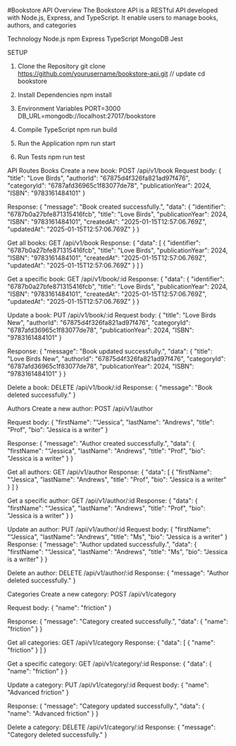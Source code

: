 #Bookstore API
Overview
The Bookstore API is a RESTful API developed with Node.js, Express, and TypeScript. It enable users to manage books, authors, and categories 

Technology
Node.js
npm 
Express
TypeScript
MongoDB
Jest

SETUP
1. Clone the Repository
git clone https://github.com/yourusername/bookstore-api.git // update
cd bookstore


2. Install Dependencies
npm install

3. Environment Variables
PORT=3000
DB_URL=mongodb://localhost:27017/bookstore


4. Compile TypeScript
npm run build

5. Run the Application
npm run start

6. Run Tests
npm run test


API Routes
Books
Create a new book: POST /api/v1/book
Request body:
{
    "title": "Love Birds",
    "authorId": "67875d4f326fa821ad97f476",
    "categoryId": "6787afd36965c1f83077de78",
    "publicationYear": 2024,
    "ISBN": "9783161484101"
}

Response:
{
    "message": "Book created successfully.",
    "data": {
        "identifier": "6787b0a27bfe871315416fcb",
        "title": "Love Birds",
        "publicationYear": 2024,
        "ISBN": "9783161484101",
        "createdAt": "2025-01-15T12:57:06.769Z",
        "updatedAt": "2025-01-15T12:57:06.769Z"
    }
}


Get all books: GET /api/v1/book
Response:
{
  "data": [
    {
       "identifier": "6787b0a27bfe871315416fcb",
        "title": "Love Birds",
        "publicationYear": 2024,
        "ISBN": "9783161484101",
        "createdAt": "2025-01-15T12:57:06.769Z",
        "updatedAt": "2025-01-15T12:57:06.769Z"
    }
  ]
}


Get a specific book: GET /api/v1/book/:id
Response:
{
  "data": {
       "identifier": "6787b0a27bfe871315416fcb",
        "title": "Love Birds",
        "publicationYear": 2024,
        "ISBN": "9783161484101",
        "createdAt": "2025-01-15T12:57:06.769Z",
        "updatedAt": "2025-01-15T12:57:06.769Z"
  }
}


Update a book: PUT /api/v1/book/:id
Request body:
{
    "title": "Love Birds New",
    "authorId": "67875d4f326fa821ad97f476",
    "categoryId": "6787afd36965c1f83077de78",
    "publicationYear": 2024,
    "ISBN": "9783161484101"
}

Response:
{
  "message": "Book updated successfully.",
  "data": {
    "title": "Love Birds New",
    "authorId": "67875d4f326fa821ad97f476",
    "categoryId": "6787afd36965c1f83077de78",
    "publicationYear": 2024,
    "ISBN": "9783161484101"
  }
}


Delete a book: DELETE /api/v1/book/:id
Response:
{
  "message": "Book deleted successfully."
}


Authors
Create a new author: POST /api/v1/author

Request body:
{
    "firstName": "“Jessica",
    "lastName": "Andrews",
    "title": "Prof",
    "bio": "Jessica is a writer"
}

Response:
{
  "message": "Author created successfully.",
  "data": {
    "firstName": "“Jessica",
    "lastName": "Andrews",
    "title": "Prof",
    "bio": "Jessica is a writer"
  }
}


Get all authors: GET /api/v1/author
Response:
{
  "data": [
    {
    "firstName": "“Jessica",
    "lastName": "Andrews",
    "title": "Prof",
    "bio": "Jessica is a writer"
    }
  ]
}


Get a specific author: GET /api/v1/author/:id
Response:
{
  "data": {
    "firstName": "“Jessica",
    "lastName": "Andrews",
    "title": "Prof",
    "bio": "Jessica is a writer"
  }
}


Update an author: PUT /api/v1/author/:id
Request body:
{
   "firstName": "“Jessica",
    "lastName": "Andrews",
    "title": "Ms",
    "bio": "Jessica is a writer"
}
Response:
{
  "message": "Author updated successfully.",
  "data": {
  "firstName": "“Jessica",
    "lastName": "Andrews",
    "title": "Ms",
    "bio": "Jessica is a writer"
  }
}


Delete an author: DELETE /api/v1/author/:id
Response:
{
  "message": "Author deleted successfully."
}


Categories
Create a new category: POST /api/v1/category

Request body:
{
  "name": "friction"
}

Response:
{
  "message": "Category created successfully.",
  "data": {
    "name": "friction"
  }
}


Get all categories: GET /api/v1/category
Response:
{
  "data": [
    {
    "name": "friction"
    }
  ]
}


Get a specific category: GET /api/v1/category/:id
Response:
{
  "data": {
    "name": "friction"
  }
}


Update a category: PUT /api/v1/category/:id
Request body:
{
    "name": "Advanced friction"
}

Response:
{
  "message": "Category updated successfully.",
  "data": {
     "name": "Advanced friction"
  }
}


Delete a category: DELETE /api/v1/category/:id
Response:
{
  "message": "Category deleted successfully."
}